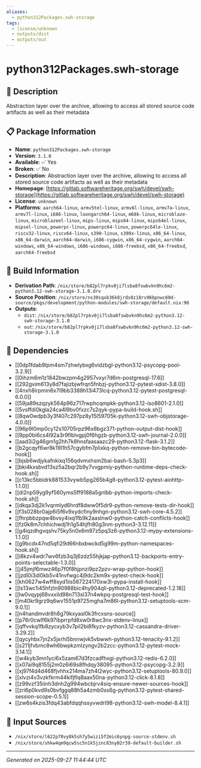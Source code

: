 ```yaml
---
aliases:
  - python312Packages.swh-storage
tags:
  - license/unknown
  - outputs/dist
  - outputs/out
---
```


# python312Packages.swh-storage

## 📝 Description

Abstraction layer over the archive, allowing to access all stored source code artifacts as well as their metadata

## 📋 Package Information

- **Name**: `python312Packages.swh-storage`
- **Version**: `3.1.0`
- **Available**: ✅ Yes
- **Broken**: ✅ No
- **Description**: Abstraction layer over the archive, allowing to access all stored source code artifacts as well as their metadata
- **Homepage**: [https://gitlab.softwareheritage.org/swh/devel/swh-storage](https://gitlab.softwareheritage.org/swh/devel/swh-storage)
- **License**: `unknown`
- **Platforms**: `aarch64-linux`, `armv5tel-linux`, `armv6l-linux`, `armv7a-linux`, `armv7l-linux`, `i686-linux`, `loongarch64-linux`, `m68k-linux`, `microblaze-linux`, `microblazeel-linux`, `mips-linux`, `mips64-linux`, `mips64el-linux`, `mipsel-linux`, `powerpc-linux`, `powerpc64-linux`, `powerpc64le-linux`, `riscv32-linux`, `riscv64-linux`, `s390-linux`, `s390x-linux`, `x86_64-linux`, `x86_64-darwin`, `aarch64-darwin`, `i686-cygwin`, `x86_64-cygwin`, `aarch64-windows`, `x86_64-windows`, `i686-windows`, `i686-freebsd`, `x86_64-freebsd`, `aarch64-freebsd`

## 🔧 Build Information

- **Derivation Path**: `/nix/store/b82pl7rpkv0ji7lsba8fswbvkn9hc6m2-python3.12-swh-storage-3.1.0.drv`
- **Source Position**: `/nix/store/ns30sqxb36k8jrds8z18rv96bpnwc60d-source/pkgs/development/python-modules/swh-storage/default.nix:96`
- **Outputs**:
  - `dist`:  `/nix/store/b82pl7rpkv0ji7lsba8fswbvkn9hc6m2-python3.12-swh-storage-3.1.0`
  - `out`:  `/nix/store/b82pl7rpkv0ji7lsba8fswbvkn9hc6m2-python3.12-swh-storage-3.1.0`

## 🔗 Dependencies

- [[0dp1fdab9lpm4sm7zhwlybxg6vidzbgl-python3.12-psycopg-pool-3.2.9]]
- [[0ihzm6m1z1842bwzpm4g2957vxyr7d6m-postgresql-17.6]]
- [[292gvim613y8d7fajizbjwfrqn5fnbzj-python3.12-pytest-xdist-3.8.0]]
- [[4nxh8irpmin6x7l9bb3388h13i473lcq-python3.12-pytest-postgresql-6.0.0]]
- [[59ja89szqzyk564p96z717rwphcqmpkk-python3.12-iso8601-2.1.0]]
- [[5vsffdi0kgla24ca4l9bv0fxzc7s2qyk-pypa-build-hook.sh]]
- [[8qw0wdpb3y3f407c297pz8y15l59705k-python3.12-swh-objstorage-4.0.0]]
- [[96p9l0mp0cy12s10705rpz96x6bgz371-python-output-dist-hook]]
- [[9pp0bi6cs4l92a3r9flblvgpj0f6hgzb-python3.12-swh-journal-2.0.0]]
- [[aad3i2g46gm1g2hh7k8hnsfaasaazc29-python3.12-flask-3.1.2]]
- [[b2gcqyf6wr8k19l1h57cgybfm7plixkq-python-remove-bin-bytecode-hook]]
- [[bjsb6wdjykafnkixq156qdvmxhsm2bai-bash-5.3p3]]
- [[bki4kxsbvd13sz5a2bqr2b9y7vvgpmiy-python-runtime-deps-check-hook.sh]]
- [[c13kc5bbidrk881533vywb5pg265b4g8-python3.12-pytest-aiohttp-1.1.0]]
- [[di2np59yg9yf560yms5ff9188a5gnlbb-python-imports-check-hook.sh]]
- [[dkqa3dj2k1vqrmlyd6hrdf8dww0f5dr9-python-remove-tests-dir-hook]]
- [[f3s028br0ajp6i5f6v9xydcfiny9nhgn-python3.12-swh-core-4.5.2]]
- [[fhrpbbzpqw4bvsy4ixq1fb9k2aaslnw0-python-catch-conflicts-hook]]
- [[fz0k8m7chhichwdj1h1g54hjfh80g3nm-python3-3.12.11]]
- [[g4iqzdhgvqshv75ky5n0x6m97z5pq3z6-python3.12-mypy-extensions-1.1.0]]
- [[g9bcdx47nd5qfi29d66nbxbwckd5g99m-python-namespaces-hook.sh]]
- [[i8kzv4wdr7wv6fzb3q3j6zdz55hjkjap-python3.12-backports-entry-points-selectable-1.3.0]]
- [[j45jmjf6mwz46p7f0f8hjpnzi9pz2pzv-wrap-python-hook]]
- [[jzdl0i3di0kb5v41nvfwgc4j9dc2km9x-pytest-check-hook]]
- [[kh0627w4wff8syd1iis567224170xw3l-pypa-install-hook]]
- [[ls13wc1i45hfzln90988bic4hy904qli-python3.12-deprecated-1.2.18]]
- [[lw0vqypj68vxxild98n713sl37n4wkpq-postgresql-test-hook]]
- [[m40kr9grz9q6wv1551p9725mgha7m86l-python3.12-setuptools-scm-9.0.1]]
- [[n4handmvdr8h8g79kxyasl0k3frcxsns-source]]
- [[p76r0cwlf6k97ibprrpfd8xw0r8wc3nx-stdenv-linux]]
- [[qffvvkq1fb8zycxyb3v7pil2bi8fkyzv-python3.12-cassandra-driver-3.29.2]]
- [[qycyhbx7jn2x5jxrhi5bnnwjvk5vbwwh-python3.12-tenacity-9.1.2]]
- [[s211jfvbmc8wh6bwpkzmlzyngv2b2zcc-python3.12-pytest-mock-3.14.1]]
- [[w4kyb3mn1yci6x5zam67d3fzcadfhxgi-python3.12-redis-6.2.0]]
- [[x07ai9q8155j2m0z6i69s8fhdqy38095-python3.12-psycopg-3.2.9]]
- [[xj97f4d4d468fjvhhx214ma7zh4l2wyc-python3.12-setuptools-80.9.0]]
- [[xlvzi4v3vzkfkrm44kifjflq8aax50na-python3.12-click-8.1.8]]
- [[z99vzf35iinh3dnh2g994wbcbjrv4siq-ensure-newer-sources-hook]]
- [[zri6p0kvd9s0bvfggq88h5a4zmb0ss6g-python3.12-pytest-shared-session-scope-0.5.1]]
- [[zw6s4kzis3fdq43abfdqqhssyvwdrl98-python3.12-swh-model-8.4.1]]

## 📁 Input Sources

- `/nix/store/l622p70vy8k5sh7y5wizi5f2mic6ynpg-source-stdenv.sh`
- `/nix/store/shkw4qm9qcw5sc5n1k5jznc83ny02r39-default-builder.sh`

---
*Generated on 2025-09-27 11:44:44 UTC*
